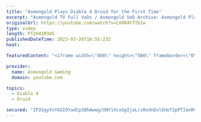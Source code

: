 ```yaml
---
title: "Asmongold Plays Diablo 4 Druid for the First Time"
excerpt: "Asmongold TV Full VoDs / Asmongold VoD Archive: Asmongold Plays Diablo IV Druid for the first Time going over all the ..."
originalUrl: https://youtube.com/watch?v=LX0R4tTTbIw
type: video
length: PT2H41M34S
publishedDateTime: 2023-03-26T16:55:23Z
heat: 

featuredContent: "<iframe width=\"800\" height=\"500\" frameborder=\"0\" src=\"https://www.youtube.com/embed/LX0R4tTTbIw\" allow=\"accelerometer; autoplay; encrypted-media; gyroscope; picture-in-picture\" allowfullscreen></iframe>"

provider:
  name: Asmongold Gaming
  domain: youtube.com

topics:
  - Diablo 4
  - Druid

secured: "IP2GgyYnYGGIOYadCp3QhAwwg/UNY1XcsGgIjaLrz0sdnDvlEHoT2pPT2avR92TNfZDL0ETQkV8WqUewJXCKaZ7Enith+JN93eUzcOCnV5u//QyqlytILYMvNug0ioFe0pYZ3K0lCxuLtz6n56+cbmwr97cDxTw3TjJ/d1KdrAzyP1nQsNXNzXE36iMoRKLimA6yrXbZj6kp8F2F1hQQk9XNYCTuiucyFbROecQwR7oJ3immuyFLIZTHroWOrMKhYU49AMy7fxNLn1vRRSR7SQMI5lwv71j7opQTgWposncAFQghW/gpLQ8Tks0P5Q9VYBpEsSssILwZLGOXP2uGawT63rQeZIX3oEr3f4SBgL6WPdy5TkCgxU9JnMIyyAUoljAwnuX2CoNaRPIrPlx3rbmnofU00mbFpwSBWoXXfBm0XQAbvqsX3UrCPJ4/KsvF;+WpsQH8RshfA/n38go0l/w=="
---
```


